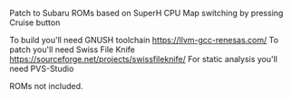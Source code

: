 Patch to Subaru ROMs based on SuperH CPU
Map switching by pressing Cruise button

To build you'll need GNUSH toolchain https://llvm-gcc-renesas.com/
To patch you'll need Swiss File Knife https://sourceforge.net/projects/swissfileknife/
For static analysis you'll need PVS-Studio

ROMs not included.

